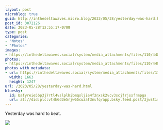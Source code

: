 ```yaml
---
layout: post
microblog: true
guid: http://inthedeltawaves.micro.blog/2023/05/28/yesterday-was-hard.html
post_id: 3072126
date: 2023-05-28T12:55:17-0700
type: post
categories:
- "Notes"
- "Photos"
images:
- https://inthedeltawaves.social/system/media_attachments/files/110/448/064/197/327/604/original/f90df64689ba8445.jpeg
photos:
- https://inthedeltawaves.social/system/media_attachments/files/110/448/064/197/327/604/original/f90df64689ba8445.jpeg
photos_with_metadata:
- url: https://inthedeltawaves.social/system/media_attachments/files/110/448/064/197/327/604/original/f90df64689ba8445.jpeg
  width: 1663
  height: 1247
url: /2023/05/28/yesterday-was-hard.html
bluesky:
  id: bafyreie5bp3j7rtl4vslplhibmqsljie4f2nxsk2vcv3scjfrjsxfrmpga
  url: at://did:plc:vt4k6d3e5rjw65cuzaf3nufq/app.bsky.feed.post/3jwstiruzqz2z
---
```

<p>Yesterday was hard to beat.</p><p><img src="https://inthedeltawaves.social/system/media_attachments/files/110/448/064/197/327/604/original/f90df64689ba8445.jpeg">
